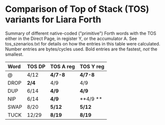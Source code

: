 # Comparison of Top of Stack (TOS) variants for Liara Forth

Summary of different native-coded ("primitive") Forth words with the TOS either
in the Direct Page, in register Y, or the accumulator A. See tos_szenarios.txt
for details on how the entries in this table were calculated. Number entries are
bytes/cycles used. Bold entries are the fastest, _not_ the smallest.


| Word | TOS DP | TOS A reg | TOS Y reg |
| :--- | ---- | ---- | ---- |
| @ | 4/12 | **4/7-8** | **4/7-8** |
| DROP | **2/4** | 4/9 | 4/9 |
| DUP | 6/14 | **4/9** | **4/9** |
| NIP | 6/14 | **4/9** | **4/9 ** |
| SWAP | 8/20 | **5/12** | **5/12** |
| TUCK | 12/29 | **8/19** | **8/19** |

